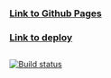 ### [Link to Github Pages](https://lulzseq.github.io/ajs-sse-ws-frontend)

### [Link to deploy](https://ajs-sse-ws-backend.onrender.com/)

##

[![Build status](https://ci.appveyor.com/api/projects/status/ayemldf0753dhyna?svg=true)](https://ci.appveyor.com/project/lulzseq/ajs-sse-ws-frontend)